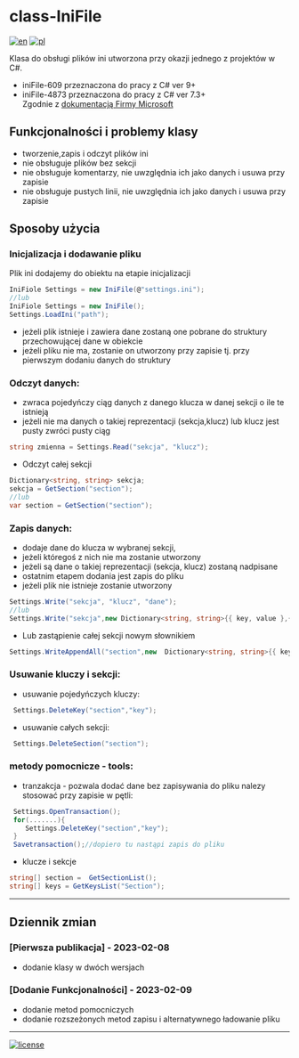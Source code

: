 # class-IniFile
[![en](https://img.shields.io/badge/lang-en-red.svg)](https://github.com/lokijfk/class-IniFile/blob/main/README.md) [![pl](https://img.shields.io/badge/lang-pl-green.svg)](https://github.com/lokijfk/class-IniFile/blob/main/README.pl.md)

Klasa do obsługi plików ini utworzona przy okazji jednego z projektów w C#.
 - iniFile-609 przeznaczona do pracy z C# ver 9+
 - iniFile-4873 przeznaczona do pracy z C# ver 7.3+</br>
    Zgodnie z [dokumentacją Firmy Microsoft](https://learn.microsoft.com/pl-pl/dotnet/csharp/language-reference/configure-language-version)

## Funkcjonalności i problemy klasy
* tworzenie,zapis i odczyt plików ini
* nie obsługuje plików bez sekcji
* nie obsługuje komentarzy, nie uwzględnia ich jako danych i usuwa przy zapisie
* nie obsługuje pustych linii, nie uwzględnia ich jako danych i usuwa przy zapisie

## Sposoby użycia
### Inicjalizacja i dodawanie pliku
Plik ini dodajemy do obiektu na etapie inicjalizacji  
```c#
IniFiole Settings = new IniFile(@"settings.ini");
//lub
IniFiole Settings = new IniFile();
Settings.LoadIni("path");
```
- jeżeli plik istnieje i zawiera dane zostaną one pobrane do struktury przechowującej dane w obiekcie
- jeżeli pliku nie ma, zostanie on utworzony przy zapisie tj. przy pierwszym dodaniu danych do struktury
### Odczyt danych:
* zwraca pojedyńczy ciąg danych z danego klucza w danej sekcji o ile te istnieją
* jeżeli nie ma danych o takiej reprezentacji (sekcja,klucz) lub klucz jest pusty zwróci pusty ciąg<br>
```c#
string zmienna = Settings.Read("sekcja", "klucz");
``` 
* Odczyt całej sekcji
```c#
Dictionary<string, string> sekcja;
sekcja = GetSection("section");
//lub
var section = GetSection("section");
```
### Zapis danych:
* dodaje dane  do klucza w wybranej sekcji,
* jeżeli któregoś z nich nie ma zostanie utworzony
* jeżeli są dane o takiej reprezentacji (sekcja, klucz) zostaną nadpisane
* ostatnim etapem dodania jest zapis do pliku
* jeżeli plik nie istnieje zostanie utworzony<br>
```c#
Settings.Write("sekcja", "klucz", "dane");
//lub
Settings.Write("sekcja",new Dictionary<string, string>{{ key, value },{key_1,value_1},{key_n,value_n});
```
* Lub zastąpienie całej sekcji nowym słownikiem
```c#
Settings.WriteAppendAll("section",new  Dictionary<string, string>{{ key, value },{key_1,value_1},{key_n,value_n});
``` 
### Usuwanie kluczy i sekcji:
* usuwanie pojedyńczych kluczy:
```c#
 Settings.DeleteKey("section","key");
```
* usuwanie całych sekcji:
```c#
 Settings.DeleteSection("section");
```
### metody pomocnicze - tools:
* tranzakcja - pozwala dodać dane bez zapisywania do pliku nalezy stosować przy zapisie w pętli:
```c#
 Settings.OpenTransaction();
 for(.......){
    Settings.DeleteKey("section","key");
 }
 Savetransaction();//dopiero tu nastąpi zapis do pliku
```
* klucze i sekcje 
```c#
string[] section =  GetSectionList();
string[] keys = GetKeysList("Section");
```

***
## Dziennik zmian
### [Pierwsza publikacja] - 2023-02-08
* dodanie klasy w dwóch wersjach

### [Dodanie Funkcjonalności] - 2023-02-09
* dodanie metod pomocniczych
* dodanie rozszeżonych metod zapisu i alternatywnego ładowanie pliku
---
[![license](https://shields.io/badge/license-MIT-green.svg)](https://github.com/lokijfk/class-IniFile/blob/main/LICENSE)